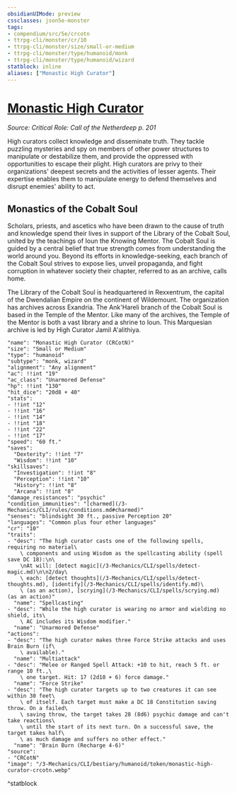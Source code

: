 ```yaml
---
obsidianUIMode: preview
cssclasses: json5e-monster
tags:
- compendium/src/5e/crcotn
- ttrpg-cli/monster/cr/10
- ttrpg-cli/monster/size/small-or-medium
- ttrpg-cli/monster/type/humanoid/monk
- ttrpg-cli/monster/type/humanoid/wizard
statblock: inline
aliases: ["Monastic High Curator"]
---
```

# [Monastic High Curator](3-Mechanics\CLI\bestiary\humanoid/monastic-high-curator-crcotn.md)
*Source: Critical Role: Call of the Netherdeep p. 201*  

High curators collect knowledge and disseminate truth. They tackle puzzling mysteries and spy on members of other power structures to manipulate or destabilize them, and provide the oppressed with opportunities to escape their plight. High curators are privy to their organizations' deepest secrets and the activities of lesser agents. Their expertise enables them to manipulate energy to defend themselves and disrupt enemies' ability to act.

## Monastics of the Cobalt Soul

Scholars, priests, and ascetics who have been drawn to the cause of truth and knowledge spend their lives in support of the Library of the Cobalt Soul, united by the teachings of Ioun the Knowing Mentor. The Cobalt Soul is guided by a central belief that true strength comes from understanding the world around you. Beyond its efforts in knowledge-seeking, each branch of the Cobalt Soul strives to expose lies, unveil propaganda, and fight corruption in whatever society their chapter, referred to as an archive, calls home.

The Library of the Cobalt Soul is headquartered in Rexxentrum, the capital of the Dwendalian Empire on the continent of Wildemount. The organization has archives across Exandria. The Ank'Hareli branch of the Cobalt Soul is based in the Temple of the Mentor. Like many of the archives, the Temple of the Mentor is both a vast library and a shrine to Ioun. This Marquesian archive is led by High Curator Jamil A'alithiya.

```statblock
"name": "Monastic High Curator (CRCotN)"
"size": "Small or Medium"
"type": "humanoid"
"subtype": "monk, wizard"
"alignment": "Any alignment"
"ac": !!int "19"
"ac_class": "Unarmored Defense"
"hp": !!int "130"
"hit_dice": "20d8 + 40"
"stats":
- !!int "12"
- !!int "16"
- !!int "14"
- !!int "18"
- !!int "22"
- !!int "17"
"speed": "60 ft."
"saves":
  "Dexterity": !!int "7"
  "Wisdom": !!int "10"
"skillsaves":
  "Investigation": !!int "8"
  "Perception": !!int "10"
  "History": !!int "8"
  "Arcana": !!int "8"
"damage_resistances": "psychic"
"condition_immunities": "[charmed](/3-Mechanics/CLI/rules/conditions.md#charmed)"
"senses": "blindsight 30 ft., passive Perception 20"
"languages": "Common plus four other languages"
"cr": "10"
"traits":
- "desc": "The high curator casts one of the following spells, requiring no material\
    \ components and using Wisdom as the spellcasting ability (spell save DC 18):\n\
    \nAt will: [detect magic](/3-Mechanics/CLI/spells/detect-magic.md)\n\n2/day\
    \ each: [detect thoughts](/3-Mechanics/CLI/spells/detect-thoughts.md), [identify](/3-Mechanics/CLI/spells/identify.md)\
    \ (as an action), [scrying](/3-Mechanics/CLI/spells/scrying.md) (as an action)"
  "name": "Spellcasting"
- "desc": "While the high curator is wearing no armor and wielding no shield, its\
    \ AC includes its Wisdom modifier."
  "name": "Unarmored Defense"
"actions":
- "desc": "The high curator makes three Force Strike attacks and uses Brain Burn (if\
    \ available)."
  "name": "Multiattack"
- "desc": "Melee or Ranged Spell Attack: +10 to hit, reach 5 ft. or range 10 ft.,\
    \ one target. Hit: 17 (2d10 + 6) force damage."
  "name": "Force Strike"
- "desc": "The high curator targets up to two creatures it can see within 30 feet\
    \ of itself. Each target must make a DC 18 Constitution saving throw. On a failed\
    \ saving throw, the target takes 28 (8d6) psychic damage and can't take reactions\
    \ until the start of its next turn. On a successful save, the target takes half\
    \ as much damage and suffers no other effect."
  "name": "Brain Burn (Recharge 4-6)"
"source":
- "CRCotN"
"image": "/3-Mechanics/CLI/bestiary/humanoid/token/monastic-high-curator-crcotn.webp"
```
^statblock